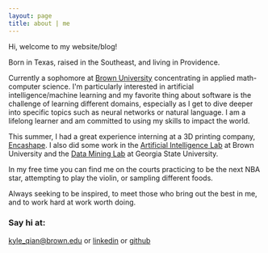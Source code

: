 ```yaml
---
layout: page
title: about | me
---
```


Hi, welcome to my website/blog!

Born in Texas, raised in the Southeast, and living in Providence. 

Currently a sophomore at [Brown University](https://en.wikipedia.org/wiki/Brown_University) concentrating in applied math-computer science. I'm particularly interested in artificial intelligence/machine learning and my favorite thing about software is the challenge of learning different domains, especially as I get to dive deeper into specific topics such as neural networks or natural language. I am a lifelong learner and am committed to using my skills to impact the world.

This summer, I had a great experience interning at a 3D printing company, [Encashape](http://encashape.com/). I also did some work in the [Artificial Intelligence Lab](https://www.brown.edu/Research/AI/blog/) at Brown University and the [Data Mining Lab](http://dmlab.cs.gsu.edu/) at Georgia State University.

In my free time you can find me on the courts practicing to be the next NBA star, attempting to play the violin, or sampling different foods.

Always seeking to be inspired, to meet those who bring out the best in me, and to work hard at work worth doing.

### Say hi at:

[kyle_qian@brown.edu](mailto:kyle_qian@brown.edu) or [linkedin](https://www.linkedin.com/in/kyle-q-879814126/) or [github](https://github.com/kqian5)
